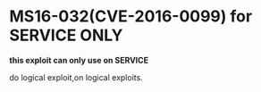# MS16-032(CVE-2016-0099) for SERVICE ONLY

**this exploit can only use on SERVICE**

do logical exploit,on logical exploits.

